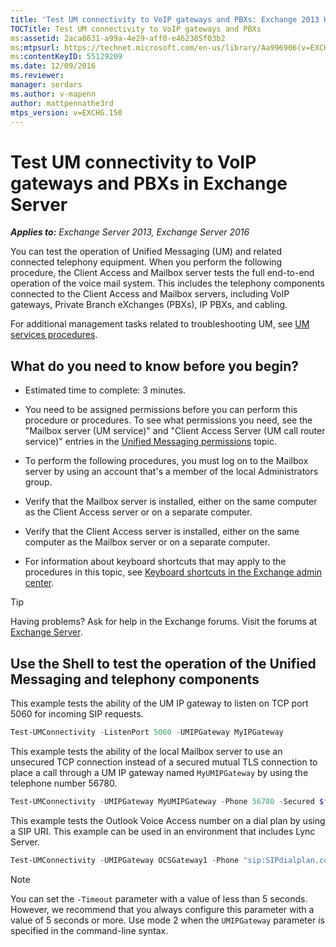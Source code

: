 ```yaml
---
title: 'Test UM connectivity to VoIP gateways and PBXs: Exchange 2013 Help'
TOCTitle: Test UM connectivity to VoIP gateways and PBXs
ms:assetid: 2aca8631-a99a-4e29-aff0-e462385f03b2
ms:mtpsurl: https://technet.microsoft.com/en-us/library/Aa996906(v=EXCHG.150)
ms:contentKeyID: 55129209
ms.date: 12/09/2016
ms.reviewer: 
manager: serdars
ms.author: v-mapenn
author: mattpennathe3rd
mtps_version: v=EXCHG.150
---
```


# Test UM connectivity to VoIP gateways and PBXs in Exchange Server

_**Applies to:** Exchange Server 2013, Exchange Server 2016_

You can test the operation of Unified Messaging (UM) and related connected telephony equipment. When you perform the following procedure, the Client Access and Mailbox server tests the full end-to-end operation of the voice mail system. This includes the telephony components connected to the Client Access and Mailbox servers, including VoIP gateways, Private Branch eXchanges (PBXs), IP PBXs, and cabling.

For additional management tasks related to troubleshooting UM, see [UM services procedures](um-services-procedures-exchange-2013-help.md).

## What do you need to know before you begin?

- Estimated time to complete: 3 minutes.

- You need to be assigned permissions before you can perform this procedure or procedures. To see what permissions you need, see the "Mailbox server (UM service)" and "Client Access Server (UM call router service)" entries in the [Unified Messaging permissions](unified-messaging-permissions-exchange-2013-help.md) topic.

- To perform the following procedures, you must log on to the Mailbox server by using an account that's a member of the local Administrators group.

- Verify that the Mailbox server is installed, either on the same computer as the Client Access server or on a separate computer.

- Verify that the Client Access server is installed, either on the same computer as the Mailbox server or on a separate computer.

- For information about keyboard shortcuts that may apply to the procedures in this topic, see [Keyboard shortcuts in the Exchange admin center](keyboard-shortcuts-in-the-exchange-admin-center-2013-help.md).

> [!TIP]
> Having problems? Ask for help in the Exchange forums. Visit the forums at [Exchange Server](https://go.microsoft.com/fwlink/p/?linkid=60612).

## Use the Shell to test the operation of the Unified Messaging and telephony components

This example tests the ability of the UM IP gateway to listen on TCP port 5060 for incoming SIP requests.

```powershell
Test-UMConnectivity -ListenPort 5060 -UMIPGateway MyIPGateway
```

This example tests the ability of the local Mailbox server to use an unsecured TCP connection instead of a secured mutual TLS connection to place a call through a UM IP gateway named `MyUMIPGateway` by using the telephone number 56780.

```powershell
Test-UMConnectivity -UMIPGateway MyUMIPGateway -Phone 56780 -Secured $false
```

This example tests the Outlook Voice Access number on a dial plan by using a SIP URI. This example can be used in an environment that includes Lync Server.

```powershell
Test-UMConnectivity -UMIPGateway OCSGateway1 -Phone "sip:SIPdialplan.contoso.com@contoso.com"
```

> [!NOTE]
> You can set the <CODE>-Timeout</CODE> parameter with a value of less than 5 seconds. However, we recommend that you always configure this parameter with a value of 5 seconds or more. Use mode 2 when the <CODE>&shy;UMIPGateway</CODE> parameter is specified in the command-line syntax.

